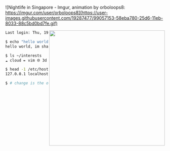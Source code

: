 ![Nightlife in Singapore - Imgur, animation by orboloops8: https://imgur.com/user/orboloops8](https://user-images.githubusercontent.com/19287477/99057153-58eba780-25d6-11eb-8033-88c5bd0bd7fe.gif)

<img align="right" src="https://user-images.githubusercontent.com/19287477/126031581-0d0086f6-2af8-4ab9-af53-a9a222eac0a3.gif" width="365">

```sh
Last login: Thu, 19 Dec 2024 at 11:44:55 +08 from 10.1.33.7

$ echo "hello world, im $(whoami)."
hello world, im shawn.

$ ls ~/interests
☁️ cloud ✒️ vim 🌐 3d 🌕 crypto 💻 code 🖼 nft 🚩 cyber 🥽 vr

$ head -1 /etc/hosts
127.0.0.1 localhost 🇸🇬 singapore

$ # change is the only constant. ^U^D
```
